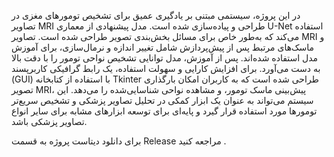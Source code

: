 در این پروژه، سیستمی مبتنی بر یادگیری عمیق برای تشخیص تومورهای مغزی در تصاویر MRI طراحی و پیاده‌سازی شده است. مدل پیشنهادی از معماری U-Net استفاده می‌کند که به‌طور خاص برای مسائل بخش‌بندی تصویر طراحی شده است. تصاویر MRI و ماسک‌های مرتبط پس از پیش‌پردازش شامل تغییر اندازه و نرمال‌سازی، برای آموزش مدل استفاده شده‌اند.
پس از آموزش، مدل توانایی تشخیص نواحی تومور را با دقت بالا به دست می‌آورد. برای افزایش کارایی و سهولت استفاده، یک رابط گرافیکی کاربرپسند (GUI) با استفاده از کتابخانه Tkinter طراحی شده است که به کاربران امکان بارگذاری تصویر MRI، پیش‌بینی ماسک تومور، و مشاهده نواحی شناسایی‌شده را می‌دهد.
این سیستم می‌تواند به عنوان یک ابزار کمکی در تحلیل تصاویر پزشکی و تشخیص سریع‌تر تومورها مورد استفاده قرار گیرد و پایه‌ای برای توسعه ابزارهای مشابه برای سایر انواع تصاویر پزشکی باشد.

برای دانلود دیتاست پروژه به قسمت Release مراجعه کنید .
